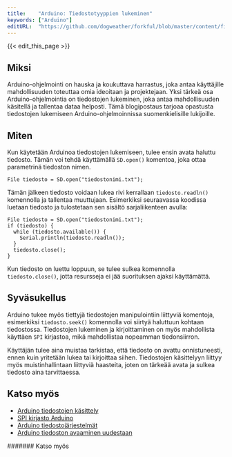 ```yaml
---
title:    "Arduino: Tiedostotyyppien lukeminen"
keywords: ["Arduino"]
editURL:  "https://github.com/dogweather/forkful/blob/master/content/fi/arduino/reading-a-text-file.md"
---
```


{{< edit_this_page >}}

## Miksi

Arduino-ohjelmointi on hauska ja koukuttava harrastus, joka antaa käyttäjille mahdollisuuden toteuttaa omia ideoitaan ja projektejaan. Yksi tärkeä osa Arduino-ohjelmointia on tiedostojen lukeminen, joka antaa mahdollisuuden käsitellä ja tallentaa dataa helposti. Tämä blogipostaus tarjoaa opastusta tiedostojen lukemiseen Arduino-ohjelmoinnissa suomenkielisille lukijoille.

## Miten

Kun käytetään Arduinoa tiedostojen lukemiseen, tulee ensin avata haluttu tiedosto. Tämän voi tehdä käyttämällä `SD.open()` komentoa, joka ottaa parametrinä tiedoston nimen.

```Arduino
File tiedosto = SD.open("tiedostonimi.txt");

```

Tämän jälkeen tiedosto voidaan lukea rivi kerrallaan `tiedosto.readln()` komennolla ja tallentaa muuttujaan. Esimerkiksi seuraavassa koodissa luetaan tiedosto ja tulostetaan sen sisältö sarjaliikenteen avulla:

```Arduino
File tiedosto = SD.open("tiedostonimi.txt");
if (tiedosto) {
  while (tiedosto.available()) {
    Serial.println(tiedosto.readln());
  }
  tiedosto.close();
}
```

Kun tiedosto on luettu loppuun, se tulee sulkea komennolla `tiedosto.close()`, jotta resursseja ei jää suorituksen ajaksi käyttämättä.

## Syväsukellus

Arduino tukee myös tiettyjä tiedostojen manipulointiin liittyviä komentoja, esimerkiksi `tiedosto.seek()` komennolla voi siirtyä haluttuun kohtaan tiedostossa. Tiedostojen lukeminen ja kirjoittaminen on myös mahdollista käyttäen `SPI` kirjastoa, mikä mahdollistaa nopeamman tiedonsiirron.

Käyttäjän tulee aina muistaa tarkistaa, että tiedosto on avattu onnistuneesti, ennen kuin yritetään lukea tai kirjoittaa siihen. Tiedostojen käsittelyyn liittyy myös muistinhallintaan liittyviä haasteita, joten on tärkeää avata ja sulkea tiedosto aina tarvittaessa.

## Katso myös

- [Arduino tiedostojen käsittely](https://www.arduino.cc/en/Reference/SD)
- [SPI kirjasto Arduino](https://www.arduino.cc/en/Reference/SPI)
- [Arduino tiedostojärjestelmät](https://www.arduino.cc/en/Reference/FSTruncate)
- [Arduino tiedoston avaaminen uudestaan](https://www.arduino.cc/en/Reference/Remove)







####### Katso myös